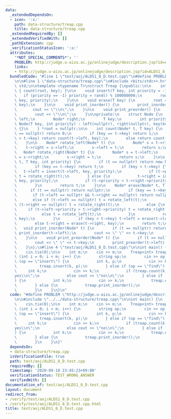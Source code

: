 ```yaml
---
data:
  _extendedDependsOn:
  - icon: ':x:'
    path: data-structure/treap.cpp
    title: data-structure/treap.cpp
  _extendedRequiredBy: []
  _extendedVerifiedWith: []
  _pathExtension: cpp
  _verificationStatusIcon: ':x:'
  attributes:
    '*NOT_SPECIAL_COMMENTS*': ''
    PROBLEM: http://judge.u-aizu.ac.jp/onlinejudge/description.jsp?id=ALDS1_8_D
    links:
    - http://judge.u-aizu.ac.jp/onlinejudge/description.jsp?id=ALDS1_8_D
  bundledCode: "#line 1 \"test/aoj/ALDS1_8_D.test.cpp\"\n#define PROBLEM \"http://judge.u-aizu.ac.jp/onlinejudge/description.jsp?id=ALDS1_8_D\"\
    \n\n#line 1 \"data-structure/treap.cpp\"\n#include <bits/stdc++.h>\nusing namespace\
    \ std;\n\ntemplate <typename T>\nstruct Treap {\npublic:\n\n    int count(T key)\
    \ { count(root, key); }\n\n    void insert(T key, int priority = -1) {\n     \
    \   if (priority == -1) priority = rand() % 100000000;\n        root = insert(root,\
    \ key, priority);\n    }\n\n    void erase(T key) {\n        root = erase(root,\
    \ key);\n    }\n\n    void print_inorder() {\n        print_inorder(root);\n \
    \       cout << \"\\n\";\n    }\n\n    void print_preorder() {\n        print_preorder(root);\n\
    \        cout << \"\\n\";\n    }\n\nprivate:\n    struct Node {\n        Node*\
    \ left;\n        Node* right;\n        T key;\n        int priority;\n       \
    \ Node(T key, int priority) : left(nullptr), right(nullptr), key(key), priority(priority)\
    \ {}\n    } *root = nullptr;\n\n    int count(Node* t, T key) {\n        if (t\
    \ == nullptr) return 0;\n        if (key == t->key) return 1;\n        if (key\
    \ < t->key) return count(t->left, key);\n        else return count(t->right, key);\n\
    \    }\n\n    Node* rotate_left(Node* t) {\n        Node* s = t->right;\n    \
    \    t->right = s->left;\n        s->left = t;\n        return s;\n    }\n\n \
    \   Node* rotate_right(Node* t) {\n        Node* s = t->left;\n        t->left\
    \ = s->right;\n        s->right = t;\n        return s;\n    }\n\n    Node* insert(Node*\
    \ t, T key, int priority) {\n        if (t == nullptr) return new Node(key, priority);\n\
    \        if (key == t->key) return t;\n        if (key < t->key) {\n         \
    \   t->left = insert(t->left, key, priority);\n            if (t->priority < t->left->priority)\
    \ t = rotate_right(t);\n        } else {\n            t->right = insert(t->right,\
    \ key, priority);\n            if (t->priority < t->right->priority) t = rotate_left(t);\n\
    \        }\n        return t;\n    }\n\n    Node* erase(Node* t, T key) {\n  \
    \      if (t == nullptr) return nullptr;\n        if (key == t->key) {\n     \
    \       if (t->left == nullptr && t->right == nullptr) return nullptr;\n     \
    \       else if (t->left == nullptr) t = rotate_left(t);\n            else if\
    \ (t->right == nullptr) t = rotate_right(t);\n            else {\n           \
    \     if (t->left->priority > t->right->priority) t = rotate_right(t);\n     \
    \           else t = rotate_left(t);\n            }\n            return erase(t,\
    \ key);\n        }\n        if (key < t->key) t->left = erase(t->left, key);\n\
    \        else t->right = erase(t->right, key);\n        return t;\n    }\n\n \
    \   void print_inorder(Node* t) {\n        if (t == nullptr) return;\n       \
    \ print_inorder(t->left);\n        cout << \" \" << t->key;\n        print_inorder(t->right);\n\
    \    }\n\n    void print_preorder(Node* t) {\n        if (t == nullptr) return;\n\
    \        cout << \" \" << t->key;\n        print_preorder(t->left);\n        print_preorder(t->right);\n\
    \    }\n};\n#line 4 \"test/aoj/ALDS1_8_D.test.cpp\"\n\nint main() {\n    ios_base::sync_with_stdio(false);\n\
    \    cin.tie(0);\n\n    int m;\n    cin >> m;\n    Treap<int> treap;\n    for\
    \ (int i = 0; i < m; i++) {\n        string op;\n        cin >> op;\n        if\
    \ (op == \"insert\") {\n            int k, p;\n            cin >> k >> p;\n  \
    \          treap.insert(k, p);\n        } else if (op == \"find\") {\n       \
    \     int k;\n            cin >> k;\n            if (treap.count(k)) cout << \"\
    yes\\n\";\n            else cout << \"no\\n\";\n        } else if (op == \"delete\"\
    ) {\n            int k;\n            cin >> k;\n            treap.erase(k);\n\
    \        } else {\n            treap.print_inorder();\n            treap.print_preorder();\n\
    \        }\n    }\n}\n"
  code: "#define PROBLEM \"http://judge.u-aizu.ac.jp/onlinejudge/description.jsp?id=ALDS1_8_D\"\
    \n\n#include \"../../data-structure/treap.cpp\"\n\nint main() {\n    ios_base::sync_with_stdio(false);\n\
    \    cin.tie(0);\n\n    int m;\n    cin >> m;\n    Treap<int> treap;\n    for\
    \ (int i = 0; i < m; i++) {\n        string op;\n        cin >> op;\n        if\
    \ (op == \"insert\") {\n            int k, p;\n            cin >> k >> p;\n  \
    \          treap.insert(k, p);\n        } else if (op == \"find\") {\n       \
    \     int k;\n            cin >> k;\n            if (treap.count(k)) cout << \"\
    yes\\n\";\n            else cout << \"no\\n\";\n        } else if (op == \"delete\"\
    ) {\n            int k;\n            cin >> k;\n            treap.erase(k);\n\
    \        } else {\n            treap.print_inorder();\n            treap.print_preorder();\n\
    \        }\n    }\n}"
  dependsOn:
  - data-structure/treap.cpp
  isVerificationFile: true
  path: test/aoj/ALDS1_8_D.test.cpp
  requiredBy: []
  timestamp: '2020-09-18 23:45:23+09:00'
  verificationStatus: TEST_WRONG_ANSWER
  verifiedWith: []
documentation_of: test/aoj/ALDS1_8_D.test.cpp
layout: document
redirect_from:
- /verify/test/aoj/ALDS1_8_D.test.cpp
- /verify/test/aoj/ALDS1_8_D.test.cpp.html
title: test/aoj/ALDS1_8_D.test.cpp
---
```

